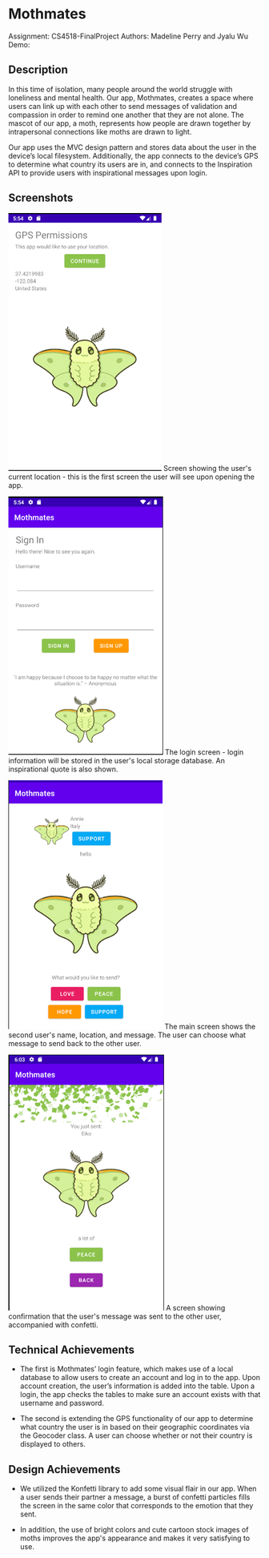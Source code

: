 # Mothmates
Assignment: CS4518-FinalProject
Authors: Madeline Perry and Jyalu Wu
Demo: 

## Description
In this time of isolation, many people around the world struggle with loneliness and mental health. Our app, Mothmates, creates a space where users can link up with each other to send messages of validation and compassion in order to remind one another that they are not alone. The mascot of our app, a moth, represents how people are drawn together by intrapersonal connections like moths are drawn to light.

Our app uses the MVC design pattern and stores data about the user in the device’s local filesystem. Additionally, the app connects to the device’s GPS to determine what country its users are in, and connects to the Inspiration API to provide users with inspirational messages upon login. 

## Screenshots
![a screenshot of the screen showing the user's current location](screenshots/gps.png)
Screen showing the user's current location - this is the first screen the user will see upon opening the app.

![a screenshot of the screen with a login form](screenshots/login.png)
The login screen - login information will be stored in the user's local storage database. An inspirational quote is also shown.

![a screenshot of the main screen](screenshots/main.png)
The main screen shows the second user's name, location, and message. The user can choose what message to send back to the other user.

![a screenshot of the sent confirmation screen](screenshots/sent.png)
A screen showing confirmation that the user's message was sent to the other user, accompanied with confetti.

## Technical Achievements
- The first is Mothmates’ login feature, which makes use of a local database to allow users to create an account and log in to the app. Upon account creation, the user’s information is added into the table. Upon a login, the app checks the tables to make sure an account exists with that username and password.

- The second is extending the GPS functionality of our app to determine what country the user is in based on their geographic coordinates via the Geocoder class. A user can choose whether or not their country is displayed to others.

## Design Achievements
- We utilized the Konfetti library to add some visual flair in our app. When a user sends their partner a message, a burst of confetti particles fills the screen in the same color that corresponds to the emotion that they sent. 

- In addition, the use of bright colors and cute cartoon stock images of moths improves the app's appearance and makes it very satisfying to use.